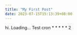 ```yaml
---
title: "My First Post"
date: 2023-07-15T15:13:39+08:00
---
```


hi.
Loading...
Test cron * * * * *
2
